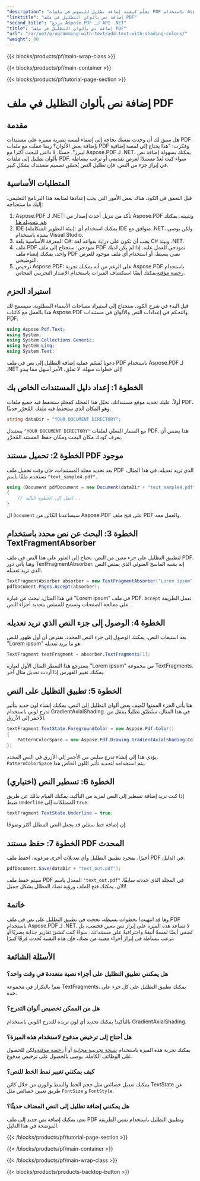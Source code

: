 ```yaml
---
"description": "تعلّم كيفية إضافة تظليل للنصوص في ملفات PDF باستخدام Aspose.PDF لـ .NET من خلال هذا البرنامج التعليمي خطوة بخطوة. خصّص مستنداتك بتدرجات لونية."
"linktitle": "إضافة نص بألوان التظليل في ملف PDF"
"second_title": "مرجع Aspose.PDF لـ API .NET"
"title": "إضافة نص بألوان التظليل في ملف PDF"
"url": "/ar/net/programming-with-text/add-text-with-shading-colors/"
"weight": 80
---
```


{{< blocks/products/pf/main-wrap-class >}}

{{< blocks/products/pf/main-container >}}

{{< blocks/products/pf/tutorial-page-section >}}

# إضافة نص بألوان التظليل في ملف PDF

## مقدمة

هل سبق لك أن وجدت نفسك بحاجة إلى إضفاء لمسة بصرية مميزة على مستندات PDF بإضافة بعض الألوان؟ ربما عملت مع ملفات PDF وفكرت: "هذا يحتاج إلى لمسة إضافية ليبرز". حسنًا، لا داعي للبحث أكثر! مع Aspose.PDF لـ .NET، يمكنك بسهولة إضافة نص بألوان تظليل إلى ملفات PDF. سواء كنت تُعدّ مستندًا لعرض تقديمي أو ترغب ببساطة في إبراز جزء من النص، فإن تظليل النص يُحسّن تصميم مستندك بشكل كبير.

## المتطلبات الأساسية

قبل التعمق في الكود، هناك بعض الأمور التي يجب إعدادها لمتابعة هذا البرنامج التعليمي. إليك ما ستحتاجه:

1. Aspose.PDF لـ .NET: تأكد من تنزيل أحدث إصدار من Aspose.PDF وتثبيته. يمكنك [قم بتحميله هنا](https://releases.aspose.com/pdf/net/).
2. IDE (بيئة التطوير المتكاملة): يمكنك استخدام أي IDE متوافق مع .NET، ولكن يوصى بشدة باستخدام Visual Studio.
3. المعرفة الأساسية بلغة C#: يجب أن تكون على دراية بقواعد لغة C# وبيئة .NET.
4. ملف PDF نموذجي: ستحتاج إلى ملف PDF نموذجي للعمل عليه. إذا لم يكن لديك واحد، يمكنك إنشاء ملف PDF نصي بسيط، أو استخدام أي ملف موجود للعرض التوضيحي.
5. ترخيص Aspose.PDF: على الرغم من أنه يمكنك تجربة Aspose.PDF باستخدام [رخصة مؤقتة](https://purchase.aspose.com/temporary-license/)يمكنك أيضًا استكشاف الميزات باستخدام الإصدار التجريبي المجاني.

## استيراد الحزم

قبل البدء في شرح الكود، ستحتاج إلى استيراد مساحات الأسماء المطلوبة. سيسمح لك هذا بالعمل مع كائنات Aspose.PDF والتحكم في إعدادات النص والألوان في مستندات PDF.

```csharp
using Aspose.Pdf.Text;
using System;
using System.Collections.Generic;
using System.Linq;
using System.Text;
```

دعونا نُقسّم عملية إضافة التظليل إلى نص في ملف PDF باستخدام Aspose.PDF لـ .NET إلى خطوات سهلة. لا تقلق، الأمر أسهل مما يبدو!

## الخطوة 1: إعداد دليل المستندات الخاص بك

أولاً، عليك تحديد موقع مستنداتك. تخيّل هذا المجلد كمجلدٍ ستحفظ فيه جميع ملفات PDF، وهو المكان الذي ستحفظ فيه ملفك المُحرّر حديثًا.

```csharp
string dataDir = "YOUR DOCUMENT DIRECTORY";
```

يستبدل `"YOUR DOCUMENT DIRECTORY"` مع المسار الفعلي لملفات PDF. هذا يضمن أن يعرف كودك مكان البحث ومكان حفظ المستند المُحرَّر.

## الخطوة 2: تحميل مستند PDF موجود

بعد تحديد مجلد المستندات، حان وقت تحميل ملف PDF الذي تريد تعديله. في هذا المثال، نستخدم ملفًا باسم `"text_sample4.pdf"`.

```csharp
using (Document pdfDocument = new Document(dataDir + "text_sample4.pdf"))
{
    // انتقل إلى الخطوة التالية...
}
```

ال `Document` سيساعدنا الكائن من Aspose.PDF على فتح ملف PDF والعمل معه.

## الخطوة 3: البحث عن نص محدد باستخدام TextFragmentAbsorber

لتطبيق التظليل على جزء معين من النص، نحتاج إلى العثور على هذا النص في ملف PDF. وهنا يأتي دور TextFragmentAbsorber. إنه يشبه الماسح الضوئي الذي يمتص النص الذي تريد تعديله.

```csharp
TextFragmentAbsorber absorber = new TextFragmentAbsorber("Lorem ipsum");
pdfDocument.Pages.Accept(absorber);
```

في هذا المثال، نبحث عن عبارة "Lorem ipsum" في ملف PDF. `Accept` تعمل الطريقة على معالجة الصفحات وتسمح للممتص بتحديد أجزاء النص.

## الخطوة 4: الوصول إلى جزء النص الذي تريد تعديله

بعد استيعاب النص، يمكنك الوصول إلى جزء النص المحدد. نفترض أن أول ظهور للنص "Lorem ipsum" هو ما نريد تعديله.

```csharp
TextFragment textFragment = absorber.TextFragments[1];
```

يسترجع هذا السطر المثال الأول لعبارة "Lorem ipsum" من مجموعة TextFragments. يمكنك تغيير الفهرس إذا أردت تعديل مثال آخر.

## الخطوة 5: تطبيق التظليل على النص

هنا يأتي الجزء الممتع! لنُضِف بعض ألوان التظليل إلى النص. يمكنك إنشاء لون جديد بتأثير تدرج لوني باستخدام GradientAxialShading. في هذا المثال، سنُطبّق تظليلًا ينتقل من الأحمر إلى الأزرق.

```csharp
textFragment.TextState.ForegroundColor = new Aspose.Pdf.Color()
{
    PatternColorSpace = new Aspose.Pdf.Drawing.GradientAxialShading(Color.Red, Color.Blue)
};
```

يؤدي هذا إلى إنشاء تدرج سلس من الأحمر إلى الأزرق في النص المحدد. `PatternColorSpace` يتم استخدامه لتحديد تأثير اللون الخاص هذا.

## الخطوة 6: تسطير النص (اختياري)

إذا كنت تريد إضافة تسطير إلى النص لمزيد من التأكيد، يمكنك القيام بذلك عن طريق ضبط `Underline` الممتلكات إلى `true`.

```csharp
textFragment.TextState.Underline = true;
```

إن إضافة خط سفلي قد يجعل النص المظلل أكثر وضوحًا.

## الخطوة 7: حفظ مستند PDF المحدث

أخيرًا، بمجرد تطبيق التظليل وأي تعديلات أخرى مرغوبة، احفظ ملف PDF في الدليل.

```csharp
pdfDocument.Save(dataDir + "text_out.pdf");
```

سيتم حفظ ملف PDF المعدل باسم `"text_out.pdf"` في المجلد الذي حددته سابقًا. الآن، يمكنك فتح الملف ورؤية نصك المظلل بشكل جميل!

## خاتمة

وها قد انتهيت! بخطوات بسيطة، نجحت في تطبيق التظليل على نص في ملف PDF باستخدام Aspose.PDF لـ .NET. لا تساعد هذه الميزة على إبراز نص معين فحسب، بل تُضفي أيضًا لمسةً أنيقةً واحترافيةً على مستنداتك. سواءً كنت تُنشئ تقارير جذابة بصريًا أو ترغب ببساطة في إبراز أجزاء معينة من نصك، فإن هذه التقنية تُحدث فرقًا كبيرًا.


## الأسئلة الشائعة

### هل يمكنني تطبيق التظليل على أجزاء نصية متعددة في وقت واحد؟
نعم! بالتكرار في مجموعة TextFragments، يمكنك تطبيق التظليل على كل جزء على حدة.

### هل من الممكن تخصيص ألوان التدرج؟
بالتأكيد! يمكنك تحديد أي لون تريده للتدرج اللوني باستخدام GradientAxialShading.

### هل أحتاج إلى ترخيص مدفوع لاستخدام هذه الميزة؟
يمكنك تجربة هذه الميزة باستخدام [نسخة تجريبية مجانية](https://releases.aspose.com/) أو أ [رخصة مؤقتة](https://purchase.aspose.com/temporary-license/)ولكن للحصول على الوظائف الكاملة، يوصى بالحصول على ترخيص مدفوع.

### كيف يمكنني تغيير نمط الخط للنص؟
يمكنك تعديل خصائص مثل حجم الخط والنمط والوزن من خلال كائن TextState عن طريق تعيين خصائص مثل `FontSize` و `FontStyle`.

### هل يمكنني إضافة تظليل إلى النص المضاف حديثًا؟
نعم، يمكنك إضافة نص جديد إلى ملف PDF وتطبيق التظليل باستخدام نفس الطريقة الموضحة في هذا الدليل.

{{< /blocks/products/pf/tutorial-page-section >}}

{{< /blocks/products/pf/main-container >}}

{{< /blocks/products/pf/main-wrap-class >}}

{{< blocks/products/products-backtop-button >}}